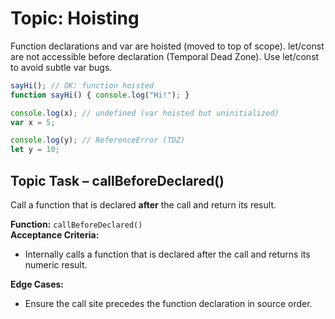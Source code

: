 # Topic: Hoisting

Function declarations and var are hoisted (moved to top of scope). let/const are not accessible before declaration (Temporal Dead Zone). Use let/const to avoid subtle var bugs.
```js
sayHi(); // OK: function hoisted
function sayHi() { console.log("Hi!"); }

console.log(x); // undefined (var hoisted but uninitialized)
var x = 5;

console.log(y); // ReferenceError (TDZ)
let y = 10;
```

## Topic Task – **callBeforeDeclared()**
Call a function that is declared **after** the call and return its result.

**Function:** `callBeforeDeclared()`  
**Acceptance Criteria:**
- Internally calls a function that is declared after the call and returns its numeric result.

**Edge Cases:**
- Ensure the call site precedes the function declaration in source order.
